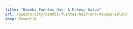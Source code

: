 ```yaml
---
title: "Bambbi Fuentes Hair & Makeup Salon"
url: /quezon-city/bambbi-fuentes-hair-und-makeup-salon/
shop: Kosmetik
---
```

